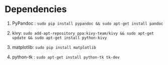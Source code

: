 Dependencies
=============


1. PyPandoc : `sudo pip install pypandoc && sudo apt-get install pandoc`

2. kivy: `sudo add-apt-repository ppa:kivy-team/kivy && sudo apt-get update && sudo apt-get install python-kivy`

3. matplotlib: `sudo pip install matplotlib`

4. python-tk : `sudo apt-get install python-tk tk-dev`

